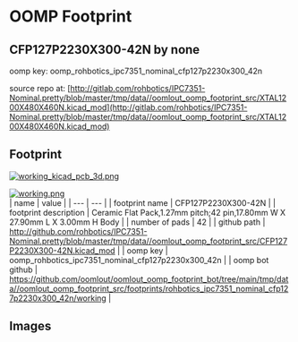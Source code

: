 # OOMP Footprint  
## CFP127P2230X300-42N  by none  
  
oomp key: oomp_rohbotics_ipc7351_nominal_cfp127p2230x300_42n  
  
source repo at: [http://gitlab.com/rohbotics/IPC7351-Nominal.pretty/blob/master/tmp/data//oomlout_oomp_footprint_src/XTAL1200X480X460N.kicad_mod](http://gitlab.com/rohbotics/IPC7351-Nominal.pretty/blob/master/tmp/data//oomlout_oomp_footprint_src/XTAL1200X480X460N.kicad_mod)  
## Footprint  
  
[![working_kicad_pcb_3d.png](working_kicad_pcb_3d_600.png)](working_kicad_pcb_3d.png)  
  
[![working.png](working_600.png)](working.png)  
| name | value | 
| --- | --- | 
| footprint name | CFP127P2230X300-42N | 
| footprint description | Ceramic Flat Pack,1.27mm pitch;42 pin,17.80mm W X 27.90mm L X 3.00mm H Body | 
| number of pads | 42 | 
| github path | http://github.com/rohbotics/IPC7351-Nominal.pretty/blob/master/tmp/data//oomlout_oomp_footprint_src/CFP127P2230X300-42N.kicad_mod | 
| oomp key | oomp_rohbotics_ipc7351_nominal_cfp127p2230x300_42n | 
| oomp bot github | https://github.com/oomlout/oomlout_oomp_footprint_bot/tree/main/tmp/data//oomlout_oomp_footprint_src/footprints/rohbotics_ipc7351_nominal_cfp127p2230x300_42n/working | 
## Images  
